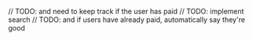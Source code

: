// TODO: and need to keep track if the user has paid
// TODO: implement search
// TODO: and if users have already paid, automatically say they're good
